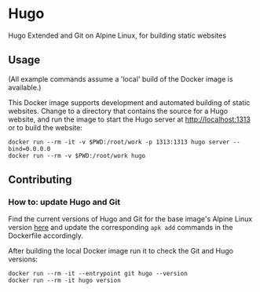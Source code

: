 # Hugo

Hugo Extended and Git on Alpine Linux, for building static websites

## Usage

(All example commands assume a 'local' build of the Docker image is available.)

This Docker image supports development and automated building of static 
websites. Change to a directory that contains the source for a Hugo website, 
and run the image to start the Hugo server at <http://localhost:1313> or to 
build the website:

```
docker run --rm -it -v $PWD:/root/work -p 1313:1313 hugo server --bind=0.0.0.0
docker run --rm -v $PWD:/root/work hugo
```

## Contributing

### How to: update Hugo and Git

Find the current versions of Hugo and Git for the base image's Alpine Linux 
version [here](https://pkgs.alpinelinux.org/packages) and update the 
corresponding `apk add` commands in the Dockerfile accordingly.

After building the local Docker image run it to check the Git and Hugo versions:

```
docker run --rm -it --entrypoint git hugo --version
docker run --rm -it hugo version
```
